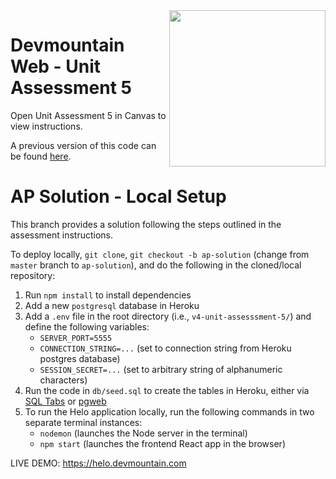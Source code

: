 <img src="https://s3.amazonaws.com/devmountain/readme-logo.png" width="250" align="right">

# Devmountain Web - Unit Assessment 5

Open Unit Assessment 5 in Canvas to view instructions.

A previous version of this code can be found [here](https://github.com/bethtelford/helo-redo).

# AP Solution - Local Setup

This branch provides a solution following the steps outlined in the assessment instructions.

To deploy locally, `git clone`, `git checkout -b ap-solution` (change from `master` branch to `ap-solution`), and do the following in the cloned/local repository:
1. Run `npm install` to install dependencies
2. Add a new `postgresql` database in Heroku
3. Add a `.env` file in the root directory (i.e., `v4-unit-assesssment-5/`) and define the following variables:
    * `SERVER_PORT=5555`
    * `CONNECTION_STRING=...` (set to connection string from Heroku postgres database)
    * `SESSION_SECRET=...` (set to arbitrary string of alphanumeric characters)
4. Run the code in `db/seed.sql` to create the tables in Heroku, either via [SQL Tabs](http://www.sqltabs.com/) or [pgweb](https://pgweb-demo.herokuapp.com/)
5. To run the Helo application locally, run the following commands in two separate terminal instances:
    * `nodemon` (launches the Node server in the terminal)
    * `npm start` (launches the frontend React app in the browser)

LIVE DEMO: https://helo.devmountain.com